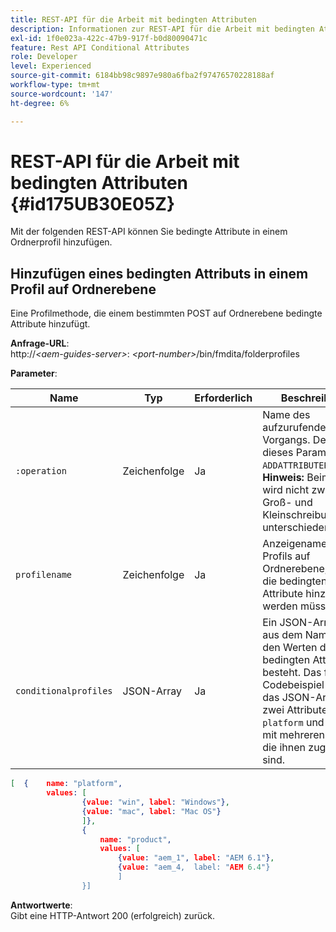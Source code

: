 ```yaml
---
title: REST-API für die Arbeit mit bedingten Attributen
description: Informationen zur REST-API für die Arbeit mit bedingten Attributen
exl-id: 1f0e023a-422c-47b9-917f-b0d80090471c
feature: Rest API Conditional Attributes
role: Developer
level: Experienced
source-git-commit: 6184bb98c9897e980a6fba2f97476570228188af
workflow-type: tm+mt
source-wordcount: '147'
ht-degree: 6%

---
```


# REST-API für die Arbeit mit bedingten Attributen {#id175UB30E05Z}

Mit der folgenden REST-API können Sie bedingte Attribute in einem Ordnerprofil hinzufügen.

## Hinzufügen eines bedingten Attributs in einem Profil auf Ordnerebene

Eine Profilmethode, die einem bestimmten POST auf Ordnerebene bedingte Attribute hinzufügt.

**Anfrage-URL**:\
http://*&lt;aem-guides-server\>*: *&lt;port-number\>*/bin/fmdita/folderprofiles

**Parameter**:

| Name | Typ | Erforderlich | Beschreibung |
|----|----|--------|-----------|
| `:operation` | Zeichenfolge | Ja | Name des aufzurufenden Vorgangs. Der Wert dieses Parameters ist ``ADDATTRIBUTEPROFILES``. <br> **Hinweis:** Beim Wert wird nicht zwischen Groß- und Kleinschreibung unterschieden. |
| `profilename` | Zeichenfolge | Ja | Anzeigename des Profils auf Ordnerebene, in dem die bedingten Attribute hinzugefügt werden müssen. |
| `conditionalprofiles` | JSON-Array | Ja | Ein JSON-Array, das aus dem Namen und den Werten des bedingten Attributs besteht. Das folgende Codebeispiel zeigt das JSON-Array mit zwei Attributen: `platform` und `product` mit mehreren Werten, die ihnen zugewiesen sind. |

```JSON
[  {    name: "platform",    
        values: [       
                {value: "win", label: "Windows"},       
                {value: "mac", label: "Mac OS"}    
                ]},
                {    
                    name: "product",    
                    values: [      
                        {value: "aem_1", label: "AEM 6.1"},     
                        {value: "aem_4,  label: "AEM 6.4"}  
                        ]  
                }]
```

**Antwortwerte**:\
Gibt eine HTTP-Antwort 200 \(erfolgreich\) zurück.
